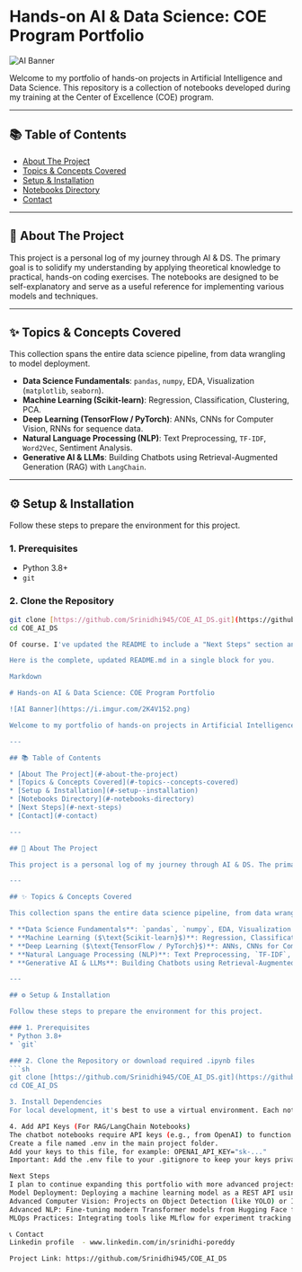 # Hands-on AI & Data Science: COE Program Portfolio

![AI Banner](https://i.imgur.com/2K4V152.png) 

Welcome to my portfolio of hands-on projects in Artificial Intelligence and Data Science. This repository is a collection of notebooks developed during my training at the Center of Excellence (COE) program.

---

## 📚 Table of Contents

* [About The Project](#-about-the-project)
* [Topics & Concepts Covered](#-topics--concepts-covered)
* [Setup & Installation](#-setup--installation)
* [Notebooks Directory](#-notebooks-directory)
* [Contact](#-contact)

---

## 🎯 About The Project

This project is a personal log of my journey through AI & DS. The primary goal is to solidify my understanding by applying theoretical knowledge to practical, hands-on coding exercises. The notebooks are designed to be self-explanatory and serve as a useful reference for implementing various models and techniques.

---

## ✨ Topics & Concepts Covered

This collection spans the entire data science pipeline, from data wrangling to model deployment.

* **Data Science Fundamentals**: `pandas`, `numpy`, EDA, Visualization (`matplotlib`, `seaborn`).
* **Machine Learning ($\text{Scikit-learn}$)**: Regression, Classification, Clustering, PCA.
* **Deep Learning ($\text{TensorFlow / PyTorch}$)**: ANNs, CNNs for Computer Vision, RNNs for sequence data.
* **Natural Language Processing (NLP)**: Text Preprocessing, `TF-IDF`, `Word2Vec`, Sentiment Analysis.
* **Generative AI & LLMs**: Building Chatbots using Retrieval-Augmented Generation (RAG) with `LangChain`.

---

## ⚙️ Setup & Installation

Follow these steps to prepare the environment for this project.

### 1. Prerequisites
* Python 3.8+
* `git`

### 2. Clone the Repository
```sh
git clone [https://github.com/Srinidhi945/COE_AI_DS.git](https://github.com/Srinidhi945/COE_AI_DS.git)
cd COE_AI_DS

Of course. I've updated the README to include a "Next Steps" section and revised the dependency installation instructions to be more general, as you requested.

Here is the complete, updated README.md in a single block for you.

Markdown

# Hands-on AI & Data Science: COE Program Portfolio

![AI Banner](https://i.imgur.com/2K4V152.png) 

Welcome to my portfolio of hands-on projects in Artificial Intelligence and Data Science. This repository is a collection of notebooks developed during my training at the Center of Excellence (COE) program.

---

## 📚 Table of Contents

* [About The Project](#-about-the-project)
* [Topics & Concepts Covered](#-topics--concepts-covered)
* [Setup & Installation](#-setup--installation)
* [Notebooks Directory](#-notebooks-directory)
* [Next Steps](#-next-steps)
* [Contact](#-contact)

---

## 🎯 About The Project

This project is a personal log of my journey through AI & DS. The primary goal is to solidify my understanding by applying theoretical knowledge to practical, hands-on coding exercises. The notebooks are designed to be self-explanatory and serve as a useful reference for implementing various models and techniques.

---

## ✨ Topics & Concepts Covered

This collection spans the entire data science pipeline, from data wrangling to model deployment.

* **Data Science Fundamentals**: `pandas`, `numpy`, EDA, Visualization (`matplotlib`, `seaborn`).
* **Machine Learning ($\text{Scikit-learn}$)**: Regression, Classification, Clustering, PCA.
* **Deep Learning ($\text{TensorFlow / PyTorch}$)**: ANNs, CNNs for Computer Vision, RNNs for sequence data.
* **Natural Language Processing (NLP)**: Text Preprocessing, `TF-IDF`, `Word2Vec`, Sentiment Analysis.
* **Generative AI & LLMs**: Building Chatbots using Retrieval-Augmented Generation (RAG) with `LangChain`.

---

## ⚙️ Setup & Installation

Follow these steps to prepare the environment for this project.

### 1. Prerequisites
* Python 3.8+
* `git`

### 2. Clone the Repository or download required .ipynb files 
```sh
git clone [https://github.com/Srinidhi945/COE_AI_DS.git](https://github.com/Srinidhi945/COE_AI_DS.git)
cd COE_AI_DS

3. Install Dependencies
For local development, it's best to use a virtual environment. Each notebook lists its required packages at the top. Install them using pip as needed.

4. Add API Keys (For RAG/LangChain Notebooks)
The chatbot notebooks require API keys (e.g., from OpenAI) to function.
Create a file named .env in the main project folder.
Add your keys to this file, for example: OPENAI_API_KEY="sk-..."
Important: Add the .env file to your .gitignore to keep your keys private.

Next Steps
I plan to continue expanding this portfolio with more advanced projects. Future additions may include:
Model Deployment: Deploying a machine learning model as a REST API using Flask or FastAPI.
Advanced Computer Vision: Projects on Object Detection (like YOLO) or Image Segmentation.
Advanced NLP: Fine-tuning modern Transformer models from Hugging Face for specific tasks.
MLOps Practices: Integrating tools like MLflow for experiment tracking and model versioning.

📞 Contact
Linkedin profile  - www.linkedin.com/in/srinidhi-poreddy

Project Link: https://github.com/Srinidhi945/COE_AI_DS
